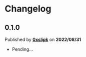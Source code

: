 # Changelog

## 0.1.0
Published by **[0xslipk](https://github.com/0xslipk)** on **2022/08/31**
- Pending...